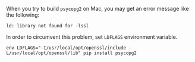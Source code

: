 When you try to build `psycopg2` on Mac, you may get an error message like the
following:

    ld: library not found for -lssl

In order to circumvent this problem, set `LDFLAGS` environment variable.

    env LDFLAGS="-I/usr/local/opt/openssl/include -L/usr/local/opt/openssl/lib" pip install psycopg2
